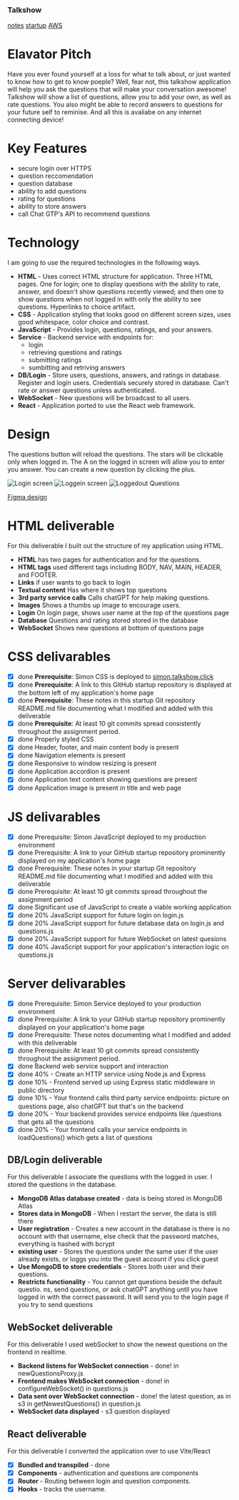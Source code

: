 ### Talkshow
[notes](./notes.md)
[startup](https://startup.talkshow.click)
[AWS](https://us-east-1.console.aws.amazon.com/console/home?region=us-east-1)

# Elavator Pitch
Have you ever found yourself at a loss for what to talk about, or just wanted to know how to get to know poeple? Well, fear not, this talkshow application will help you ask the questions that will make your conversation awesome! Talkshow will show a list of questions, allow you to add your own, as well as rate questions. You also might be able to record answers to questions for your future self to reminise. And all this is avaliabe on any internet connecting device!

# Key Features
- secure login over HTTPS
- question reccomendation
- question database
- ability to add questions
- rating for questions
- ability to store answers
- call Chat GTP's API to recommend questions

# Technology
I am going to use the required technologies in the following ways.

- __HTML__ - Uses correct HTML structure for application. Three HTML pages. One for login; one to display questions with the ability to rate, answer, and doesn't show questions recently viewed; and then one to show questions when not logged in with only the ability to see questions. Hyperlinks to choice artifact.
- __CSS__ - Application styling that looks good on different screen sizes, uses good whitespace, color choice and contrast.
- __JavaScript__ - Provides login, questions, ratings, and your answers.
- __Service__ - Backend service with endpoints for:
     - login
     - retrieving questions and ratings
     - submitting ratings
     - sumbitting and retriving answers
- __DB/Login__ - Store users, questions, answers, and ratings in database. Register and login users. Credentials securely stored in database. Can't rate or answer questions unless authenticated.
- __WebSocket__ - New questions will be broadcast to all users.
- __React__ - Application ported to use the React web framework.

# Design
The questions button will reload the questions. The stars will be clickable only when logged in. The A on the logged in screen will allow you to enter you answer. You can create a new question by clicking the plus.

![Login screen](https://github.com/Emilisav/startup/assets/144365339/b8dc2b7d-cb1a-46f6-9732-3b24b4b5ae52)
![Loggein screen](https://github.com/Emilisav/startup/assets/144365339/759ec4de-1b97-427e-a2f3-08bfa96ff308)
![Loggedout Questions](https://github.com/Emilisav/startup/assets/144365339/bd5b3081-ac8e-44ad-b61c-955ec83b18f4)

[Figma design](https://www.figma.com/file/Fg6VrxrCSE1NohcuVY39gn/Talkshow?type=design&node-id=0%3A1&mode=design&t=OaUyk8pHjRbHTPUX-1)

# HTML deliverable
For this deliverable I built out the structure of my application using HTML.

- __HTML__ has two pages for authentication and for the questions.
- __HTML tags__ used different tags including BODY, NAV, MAIN, HEADER, and FOOTER.
- __Links__ if user wants to go back to login
- __Textual content__ Has where it shows top questions
- __3rd party service calls__ Calls chatGPT for help making questions.
- __Images__ Shows a thumbs up image to encourage users.
- __Login__ On login page, shows user name at the top of the questions page
- __Database__ Questions and rating stored stored in the database
- __WebSocket__ Shows new questions at bottom of questions page

# CSS delivarables

- [x] done **Prerequisite**: Simon CSS is deployed to [simon.talkshow.click](https://simon.talkshow.click/)
- [x] done **Prerequisite**: A link to this GitHub startup repository is displayed at the bottom left of my application's home page
- [x] done **Prerequisite**: These notes in this startup Git repository README.md file documenting what I modified and added with this deliverable
- [x] done **Prerequisite**: At least 10 git commits spread consistently throughout the assignment period.
- [x] done Properly styled CSS
- [x] done Header, footer, and main content body is present
- [x] done Navigation elements is present
- [x] done Responsive to window resizing is present
- [x] done Application accordion is present 
- [x] done Application text content showing questions are present
- [x] done Application image is present in title and web page

# JS delivarables
- [x] done Prerequisite: Simon JavaScript deployed to my production environment
- [x] done Prerequisite: A link to your GitHub startup repository prominently displayed on my application's home page
- [x] done Prerequisite: These notes in your startup Git repository README.md file documenting what I modified and added with this deliverable
- [x] done Prerequisite: At least 10 git commits spread throughout the assignment period
- [x] done Significant use of JavaScript to create a viable working application
- [x] done 20% JavaScript support for future login on login.js
- [x] done 20% JavaScript support for future database data on login.js and questions.js
- [x] done 20% JavaScript support for future WebSocket on latest quesions
- [x] done 40% JavaScript support for your application's interaction logic on questions.js

# Server delivarables
- [x] done Prerequisite: Simon Service deployed to your production environment
- [x] done Prerequisite: A link to your GitHub startup repository prominently displayed on your application's home page
- [x] done Prerequisite: These notes documenting what I modified and added with this deliverable
- [x] done Prerequisite: At least 10 git commits spread consistently throughout the assignment period.
- [x] done Backend web service support and interaction
- [x] done 40% - Create an HTTP service using Node.js and Express
- [x] done 10% - Frontend served up using Express static middleware in public directory
- [x] done 10% - Your frontend calls third party service endpoints: picture on questions page, also chatGPT but that's on the backend
- [x] done 20% - Your backend provides service endpoints like /questions that gets all the questions
- [x] done 20% - Your frontend calls your service endpoints in loadQuestions() which gets a list of questions

## DB/Login deliverable

For this deliverable I associate the questions with the logged in user. I stored the questions in the database.

- **MongoDB Atlas database created** - data is being stored in MongoDB Atlas
- **Stores data in MongoDB** - When I restart the server, the data is still there
- **User registration** - Creates a new account in the database is there is no account with that username, else check that the password matches, everything is hashed with bcrypt
- **existing user** - Stores the questions under the same user if the user already exists, or loggs you into the guest account if you click guest
- **Use MongoDB to store credentials** - Stores both user and their questions.
- **Restricts functionality** - You cannot get questions beside the default questio.
ns, send questions, or ask chatGPT anything until you have logged in with the correct password. It will send you to the login page if you try to send questions
## WebSocket deliverable

For this deliverable I used webSocket to show the newest questions on the frontend in realtime.

- **Backend listens for WebSocket connection** - done! in newQuestionsProxy.js
- **Frontend makes WebSocket connection** - done! in configureWebSocket() in questions.js
- **Data sent over WebSocket connection** - done! the latest question, as in s3 in getNewestQuestions() in question.js
- **WebSocket data displayed** - s3 question displayed

## React deliverable

For this deliverable I converted the application over to use Vite/React

- [x] **Bundled and transpiled** - done
- [x] **Components** - authentication and questions are components
- [x] **Router** - Routing between login and question components.
- [x] **Hooks** - tracks the username.
